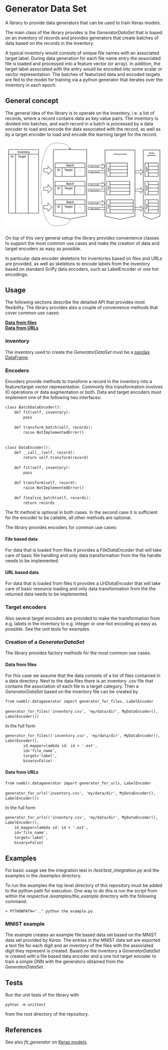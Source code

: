 # Generator Data Set

A library to provide data generators that can be used to train Keras models.

The main class of the library provides is the *GeneratorDataSet* that is based on an inventory of records and provides generators that create batches of data based on the records in the inventory.

A typical inventory would consists of unique file names with an associated target label. During data generation for each file name entry the associated file is loaded and processed into a feature vector (or array). In addition, the target label associated with the entry would be encoded into some scalar or vector representation. The batches of featurized data and encoded targets are fed to the model for training via a python generator that iterates over the inventory in each epoch.

## General concept

The general idea of the library is to operate on the inventory, i.e. a list of records, where a record contains data as key value pairs. The inventory is divided into batches, and each record in a batch is processed by a data encoder to load and encode the data associated with the record, as well as by a target encoder to load and encode the learning target for the record.

![General concept](/doc/diagram.svg)

On top of this very general setup the library provides convenience classes to support the most common use cases and make the creation of data and target encoders as easy as possible.

In particular data encoder skeletons for inventories based on files and URLs  are provided, as well as skeletons to encode labels from the inventory based on standard SciPy data encoders, such as LabelEncoder or one hot encodings.

## Usage

The following sections describe the detailed API that provides most flexibility. The library provides also a couple of convenience methods that cover common use cases:

**[Data from files](#data-from-files)**<br>
**[Data from URLs](#data-from-urls)**

### Inventory

The inventory used to create the *GeneratorDataSet* must be a [pandas DataFrame](https://pandas.pydata.org/pandas-docs/stable/generated/pandas.DataFrame.html).

### Encoders

Encoders provide methods to transform a record in the inventory into a feature/target vector representation. Commonly this transformation involves IO operations or data augmentation or both. Data and target encoders must implement one of the following two interfaces:

    class BatchDataEncoder():
        def fit(self, inventory):
            pass

        def transform_batch(self, records):
            raise NotImplementedError()


    class DataEncoder():
        def __call__(self, record):
            return self.transform(record)

        def fit(self, inventory):
            pass

        def transform(self, record):
            raise NotImplementedError()

        def finalize_batch(self, records):
            return records

The fit method is optional in both cases. In the second case it is sufficient for the encoder to be callable, all other methods are optional.

The library provides encoders for common use cases:

#### File based data

For data that is loaded from files it provides a *FileDataEncoder* that will take care of basic file handling and only data transformation from the file handle needs to be implemented.

#### URL based data

For data that is loaded from files it provides a *UrlDataEncoder* that will take care of basic resource loading and only data transformation from the the returned data needs to be implemented.

### Target encoders

Also several target encoders are provided to make the transformation from e.g. labels in the inventory to e.g. integer or one-hot encoding as easy as possible. See the unit tests for examples.

### Creation of a *GeneratorDataSet*

The library provides factory methods for the most common use cases.

#### Data from files

For this case we assume that the data consists of a list of files contained in a data directory. Next to the data files there is an inventory *.csv* file that contains the association of each file to a target category. Then a *GeneratorDataSet* based on the inventory file can be created by

    from numblr.datagenerator import generator_for_files, LabelEncoder

    generator_for_files('inventory.csv', 'my/data/dir', MyDataEncoder(), LabelEncoder())

In the full form

    generator_for_files(('inventory.csv', 'my/data/dir', MyDataEncoder(), LabelEncoder(),
            id_mapper=lambda id: id + '.ext',
            id='file_name',
            target='label',
            binary=False)

#### Data from URLs

    from numblr.datagenerator import generator_for_urls, LabelEncoder

    generator_for_urls('inventory.csv', 'my/data/dir', MyDataEncoder(), LabelEncoder())

In the full form

    generator_for_urls(('inventory.csv', 'my/data/dir', MyDataEncoder(), LabelEncoder(),
        id_mapper=lambda id: id + '.ext',
        id='file_name',
        target='label',
        binary=False)

## Examples

For basic usage see the integration test in */test/test_integration.py* and the
examples in the */examples* directory.

To run the examples the top level directory of this repository must be added to the python path for execution. One way to do this is run the script from within the respective */examples/the_example* directory with the following command:

    > PYTHONPATH=".." python the_example.py

### MNIST example

The example creates an example file based data set based on the MNIST data set provided by *Keras*. The entries in the MNIST data set are exported a text file for each digit and an inventory of the files with the associated digit they represent is created. Based on the inventory a *GeneratorDataSet* is created with a file based data encoder and a one hot target encoder to train a simple DNN with the generators obtained from the *GeneratorDataSet*.

## Tests

Run the unit tests of the library with

    pyhton -m unittest

from the root directory of the repository.

## References

See also *fit_generator* on [Keras models](https://keras.io/models/model/).
